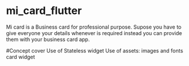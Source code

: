# mi_card_flutter

Mi card is a Business card for professional purpose. Supose you have to give everyone your details whenever is required instead you can provide them with your business card app.

#Concept cover
Use of Stateless widget
Use of assets: images and fonts
card widget
